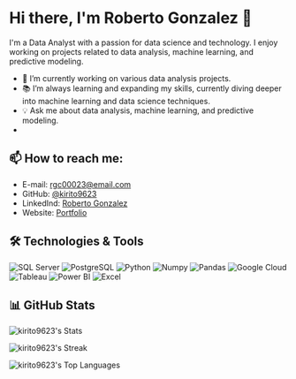 # Hi there, I'm Roberto Gonzalez 👋

I'm a Data Analyst with a passion for data science and technology. I enjoy working on projects related to data analysis, machine learning, and predictive modeling.

- 🚀 I’m currently working on various data analysis projects.
- 📚 I’m always learning and expanding my skills, currently diving deeper into machine learning and data science techniques.
- 💡 Ask me about data analysis, machine learning, and predictive modeling.
- 
## 📫 How to reach me:

- E-mail: [rgc00023@email.com](mailto:rgc00023@gmail.com)
- GitHub: [@kirito9623](https://github.com/kirito9623)
- LinkedInd: [Roberto Gonzalez](https://www.linkedin.com/in/roberto-gonzalez-developer/)
- Website: [Portfolio](https://robertogonzalez.streamlit.app/)

## 🛠️ Technologies & Tools

![SQL Server](https://img.shields.io/badge/-SQL%20Server-CC2927?style=flat-square&logo=microsoft-sql-server&logoColor=white)
![PostgreSQL](https://img.shields.io/badge/-PostgreSQL-336791?style=flat-square&logo=postgresql&logoColor=white)
![Python](https://img.shields.io/badge/-Python-3776AB?style=flat-square&logo=python&logoColor=white)
![Numpy](https://img.shields.io/badge/-Numpy-013243?style=flat-square&logo=numpy&logoColor=white)
![Pandas](https://img.shields.io/badge/-Pandas-150458?style=flat-square&logo=pandas&logoColor=white)
![Google Cloud](https://img.shields.io/badge/Google%20Cloud-4285F4?style=flat-square&logo=google-cloud&logoColor=white)
![Tableau](https://img.shields.io/badge/-Tableau-E97627?style=flat-square&logo=tableau&logoColor=white)
![Power BI](https://img.shields.io/badge/-Power%20BI-F2C811?style=flat-square&logo=power-bi&logoColor=black)
![Excel](https://img.shields.io/badge/-Excel-217346?style=flat-square&logo=microsoft-excel&logoColor=white)

## 📊 GitHub Stats

![kirito9623's Stats](https://github-readme-stats.vercel.app/api?username=kirito9623&theme=vue-dark&show_icons=true&hide_border=true&count_private=true)

![kirito9623's Streak](https://github-readme-streak-stats.herokuapp.com/?user=kirito9623&theme=vue-dark&hide_border=true)

![kirito9623's Top Languages](https://github-readme-stats.vercel.app/api/top-langs/?username=kirito9623&theme=vue-dark&show_icons=true&hide_border=true&layout=compact)
